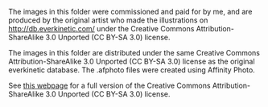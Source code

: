 The images in this folder were commissioned and paid for by me, and are produced by the original artist who made the illustrations on  http://db.everkinetic.com/ under the Creative Commons Attribution-ShareAlike 3.0 Unported (CC BY-SA 3.0) license.

The images in this folder are distributed under the same Creative Commons Attribution-ShareAlike 3.0 Unported (CC BY-SA 3.0) license as the original everkinetic database. The .afphoto files were created using Affinity Photo.

See [this webpage](https://creativecommons.org/licenses/by-sa/3.0) for a full version of the Creative Commons Attribution-ShareAlike 3.0 Unported (CC BY-SA 3.0) license.